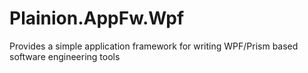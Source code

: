 # Plainion.AppFw.Wpf
Provides a simple application framework for writing WPF/Prism based software engineering tools
